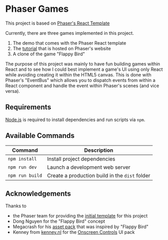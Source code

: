 # Phaser Games
This project is based on [Phaser's React Template](https://github.com/phaserjs/template-react)

Currently, there are three games implemented in this project.
1) The demo that comes with the Phaser React template
2) The [tutorial](https://phaser.io/tutorials/making-your-first-phaser-3-game/part1) that is hosted on Phaser's website
3) A clone of the game "Flappy Bird"

The purpose of this project was mainly to have fun building games
within React and to see how I could best implement a game's UI using
only React while avoiding creating it within the HTML5 canvas. This is done with Phaser's "EventBus" which allows you to dispatch events
from within a React component and handle the event within Phaser's
scenes (and vice versa).

## Requirements

[Node.js](https://nodejs.org) is required to install dependencies and run scripts via `npm`.

## Available Commands

| Command         | Description                                    |
| --------------- | ---------------------------------------------- |
| `npm install`   | Install project dependencies                   |
| `npm run dev`   | Launch a development web server                |
| `npm run build` | Create a production build in the `dist` folder |

## Acknowledgements
Thanks to
* the Phaser team for providing the [initial template](https://github.com/phaserjs/template-react) for this project
* Dong Nguyen for the "Flappy Bird" concept
* Megacrash for his [asset pack](https://megacrash.itch.io/flappy-bird-assets) that was inspired by "Flappy Bird"
* Kenney from [kenney.nl](https://kenney.nl/) for the [Onscreen Controls](https://www.kenney.nl/assets/onscreen-controls) UI pack
